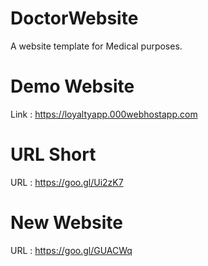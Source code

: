 # DoctorWebsite
A website template for Medical purposes.

# Demo Website
Link : https://loyaltyapp.000webhostapp.com

# URL Short
URL  : https://goo.gl/Ui2zK7

# New Website
URL : https://goo.gl/GUACWq

